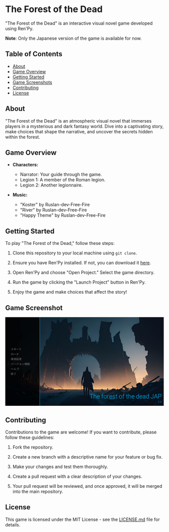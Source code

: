 # The Forest of the Dead

"The Forest of the Dead" is an interactive visual novel game developed using Ren'Py.

**Note**: Only the Japanese version of the game is available for now.

## Table of Contents

- [About](#about)
- [Game Overview](#game-overview)
- [Getting Started](#getting-started)
- [Game Screenshots](#game-screenshots)
- [Contributing](#contributing)
- [License](#license)

## About

"The Forest of the Dead" is an atmospheric visual novel that immerses players in a mysterious and dark fantasy world. Dive into a captivating story, make choices that shape the narrative, and uncover the secrets hidden within the forest.

## Game Overview

- **Characters:**
  - Narrator: Your guide through the game.
  - Legion 1: A member of the Roman legion.
  - Legion 2: Another legionnaire.

- **Music:**
  - "Koster" by Ruslan-dev-Free-Fire
  - "River" by Ruslan-dev-Free-Fire
  - "Happy Theme" by Ruslan-dev-Free-Fire

## Getting Started

To play "The Forest of the Dead," follow these steps:

1. Clone this repository to your local machine using `git clone`.

2. Ensure you have Ren'Py installed. If not, you can download it [here](https://www.renpy.org/latest.html).

3. Open Ren'Py and choose "Open Project." Select the game directory.

4. Run the game by clicking the "Launch Project" button in Ren'Py.

5. Enjoy the game and make choices that affect the story!

## Game Screenshot

![Screenshot 1](game/images/screenshot1.png)


## Contributing

Contributions to the game are welcome! If you want to contribute, please follow these guidelines:

1. Fork the repository.

2. Create a new branch with a descriptive name for your feature or bug fix.

3. Make your changes and test them thoroughly.

4. Create a pull request with a clear description of your changes.

5. Your pull request will be reviewed, and once approved, it will be merged into the main repository.

## License

This game is licensed under the MIT License - see the [LICENSE.md](LICENSE.md) file for details.
